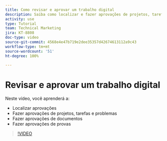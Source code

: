 ```yaml
---
title: Como revisar e aprovar um trabalho digital
description: Saiba como localizar e fazer aprovações de projetos, tarefas, problemas, documentos e provas.
activity: use
type: Tutorial
team: Technical Marketing
jira: KT-8808
doc-type: video
source-git-commit: 4568e4e47b719e2dee35357d42674613112a9c43
workflow-type: tm+mt
source-wordcount: '51'
ht-degree: 100%

---
```


# Revisar e aprovar um trabalho digital

Neste vídeo, você aprenderá a:

* Localizar aprovações
* Fazer aprovações de projetos, tarefas e problemas
* Fazer aprovações de documentos
* Fazer aprovações de provas

>[!VIDEO](https://video.tv.adobe.com/v/3444951/?quality=12&learn=on&enablevpops&captions=por_br)

<!--
learn more URLS
Approving work
Home area for Reviewers
Guides
Home overview for Reviewers
Issue page overview
-->